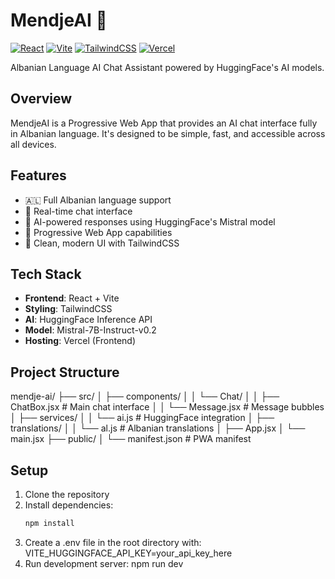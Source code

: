 # MendjeAI 🤖

[![React](https://img.shields.io/badge/React-20232A?style=for-the-badge&logo=react&logoColor=61DAFB)](https://reactjs.org/)
[![Vite](https://img.shields.io/badge/Vite-B73BFE?style=for-the-badge&logo=vite&logoColor=FFD62E)](https://vitejs.dev/)
[![TailwindCSS](https://img.shields.io/badge/Tailwind_CSS-38B2AC?style=for-the-badge&logo=tailwind-css&logoColor=white)](https://tailwindcss.com/)
[![Vercel](https://img.shields.io/badge/Vercel-000000?style=for-the-badge&logo=vercel&logoColor=white)](https://vercel.com)

Albanian Language AI Chat Assistant powered by HuggingFace's AI models.

## Overview
MendjeAI is a Progressive Web App that provides an AI chat interface fully in Albanian language. It's designed to be simple, fast, and accessible across all devices.

## Features
- 🇦🇱 Full Albanian language support
- 💬 Real-time chat interface
- 🤖 AI-powered responses using HuggingFace's Mistral model
- 📱 Progressive Web App capabilities
- 🎨 Clean, modern UI with TailwindCSS

## Tech Stack
- **Frontend**: React + Vite
- **Styling**: TailwindCSS
- **AI**: HuggingFace Inference API
- **Model**: Mistral-7B-Instruct-v0.2
- **Hosting**: Vercel (Frontend)

## Project Structure
mendje-ai/
├── src/
│   ├── components/
│   │   └── Chat/
│   │       ├── ChatBox.jsx     # Main chat interface
│   │       └── Message.jsx     # Message bubbles
│   ├── services/
│   │   └── ai.js              # HuggingFace integration
│   ├── translations/
│   │   └── al.js              # Albanian translations
│   ├── App.jsx
│   └── main.jsx
├── public/
│   └── manifest.json          # PWA manifest

## Setup
1. Clone the repository
2. Install dependencies:
   ```bash
   npm install
3. Create a .env file in the root directory with:
VITE_HUGGINGFACE_API_KEY=your_api_key_here
4. Run development server: 
    npm run dev